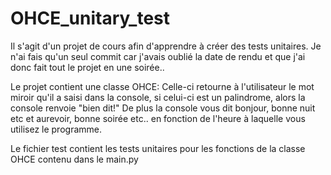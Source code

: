 # OHCE_unitary_test

Il s'agit d'un projet de cours afin d'apprendre à créer des tests unitaires.
Je n'ai fais qu'un seul commit car j'avais oublié la date de rendu et que j'ai donc fait tout le projet en une soirée..

Le projet contient une classe OHCE:
Celle-ci retourne à l'utilisateur le mot miroir qu'il a saisi dans la console, si celui-ci est un palindrome, alors la console renvoie "bien dit!"
De plus la console vous dit bonjour, bonne nuit etc et aurevoir, bonne soirée etc.. en fonction de l'heure à laquelle vous utilisez le programme.

Le fichier test contient les tests unitaires pour les fonctions de la classe OHCE contenu dans le main.py
